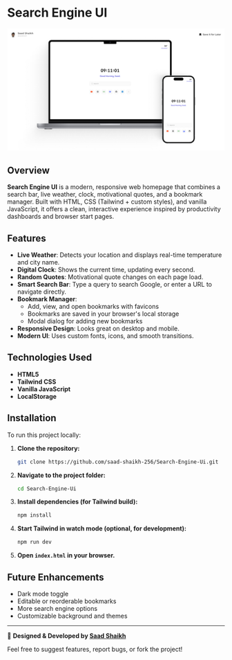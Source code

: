 # Search Engine UI

![Search Engine UI Cover](Assets/Image/Cover.jpg)

## Overview

**Search Engine UI** is a modern, responsive web homepage that combines a search bar, live weather, clock, motivational quotes, and a bookmark manager. Built with HTML, CSS (Tailwind + custom styles), and vanilla JavaScript, it offers a clean, interactive experience inspired by productivity dashboards and browser start pages.

## Features

- **Live Weather**: Detects your location and displays real-time temperature and city name.
- **Digital Clock**: Shows the current time, updating every second.
- **Random Quotes**: Motivational quote changes on each page load.
- **Smart Search Bar**: Type a query to search Google, or enter a URL to navigate directly.
- **Bookmark Manager**:
  - Add, view, and open bookmarks with favicons
  - Bookmarks are saved in your browser's local storage
  - Modal dialog for adding new bookmarks
- **Responsive Design**: Looks great on desktop and mobile.
- **Modern UI**: Uses custom fonts, icons, and smooth transitions.

## Technologies Used

- **HTML5**
- **Tailwind CSS**
- **Vanilla JavaScript**
- **LocalStorage**

## Installation

To run this project locally:

1. **Clone the repository:**
    ```bash
   git clone https://github.com/saad-shaikh-256/Search-Engine-Ui.git
   ```

2. **Navigate to the project folder:**
   ```bash
   cd Search-Engine-Ui
   ```

3. **Install dependencies (for Tailwind build):**
   ```bash
   npm install
   ```

4. **Start Tailwind in watch mode (optional, for development):**
   ```bash
   npm run dev
   ```

5. **Open `index.html` in your browser.**

## Future Enhancements

- Dark mode toggle
- Editable or reorderable bookmarks
- More search engine options
- Customizable background and themes

---

🚀 **Designed & Developed by [Saad Shaikh](https://saad-shaikh.vercel.app/)**

Feel free to suggest features, report bugs, or fork the project!
